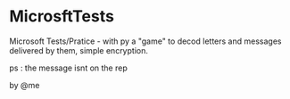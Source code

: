 # MicrosftTests



Microsoft Tests/Pratice - with py 
a "game" to decod letters and messages delivered by them, 
simple encryption. 


ps : the message isnt on the rep

by @me
